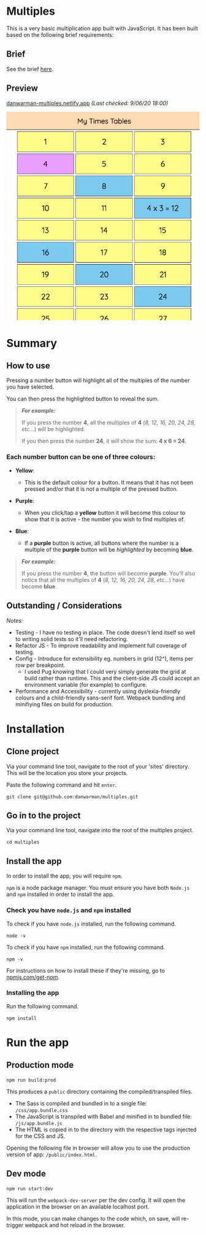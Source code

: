 # Multiples

This is a very basic multiplication app built with JavaScript. It has been built based on the following brief requirements:

## Brief
See the brief [here](BRIEF.md).

## Preview
[danwarman-multiples.netlify.app](https://danwarman-multiples.netlify.app/) *(Last checked: 9/06/20 18:00)*

![Multiples Screenshot](screenshot.png)

# Summary
## How to use
Pressing a number button will highlight all of the multiples of the number you have selected. 

You can then press the highlighted button to reveal the sum.

>***For example:***
>
>If you press the number **4**, all the multiples of **4** (*8, 12, 16, 20, 24, 28, etc...*) will be highlighted.
>
>If you then press the number **24**, it will show the sum: **4 x 6 = 24**.

### Each number button can be one of **three** colours:
* **Yellow**: 
  * This is the default colour for a button. It means that it has not been pressed and/or that it is not a multiple of the pressed button.

* **Purple**:
  * When you click/tap a **yellow** button it will become this colour to show that it is active - the number you wish to find multiples of.

* **Blue**:
  * If a **purple** button is active, all buttons where the number is a multiple of the **purple** button will be *highlighted* by becoming **blue**. 

>***For example:***
>
>If you press the number **4**, the button will become **purple**. You'll also notice that all the multiples of **4** (*8, 12, 16, 20, 24, 28, etc...*) have become **blue**.


## Outstanding / Considerations
*Notes:*
* Testing - I have no testing in place. The code doesn't lend itself so well to writing solid tests so it'll need refactoring.
* Refactor JS - To improve readability and implement full coverage of testing.
* Config - Introduce for extensibility eg. numbers in grid (12^), items per row per breakpoint.
  * I used Pug knowing that I could very simply generate the grid at build rather than runtime. This and the client-side JS could accept an environment variable (for example) to configure.
* Performance and Accessibility - currently using dyslexia-friendly colours and a child-friendly sans-serif font. Webpack bundling and minifiying files on build for production.

# Installation
## Clone project
Via your command line tool, navigate to the root of your 'sites' directory. This will be the location you store your projects.

Paste the following command and hit `enter`.

```
git clone git@github.com:danwarman/multiples.git
```

## Go in to the project
Via your command line tool, navigate into the root of the multiples project.
```
cd multiples
```

## Install the app
In order to install the app, you will require `npm`.

`npm` is a node package manager. You must ensure you have both `Node.js` and `npm` installed in order to install the app.

### Check you have `node.js` and `npm` installed
To check if you have `node.js` installed, run the following command.
```
node -v
```
To check if you have `npm` installed, run the following command.
```
npm -v
```

For instructions on how to install these if they're missing, go to [npmjs.com/get-npm](https://www.npmjs.com/get-npm).

### Installing the app
Run the following command.
```
npm install
```

# Run the app
## Production mode
```
npm run build:prod
```

This produces a `public` directory containing the compiled/transpiled files.
* The Sass is compiled and bundled in to a single file: `/css/app.bundle.css`
* The JavaScript is transpiled with Babel and minified in to bundled file: `/js/app.bundle.js`
* The HTML is copied in to the directory with the respective tags injected for the CSS and JS.

Opening the following file in browser will allow you to use the production version of app: `/public/index.html`.

## Dev mode
```
npm run start:dev
```
This will run the `webpack-dev-server` per the dev config. It will open the application in the browser on an available localhost port.

In this mode, you can make changes to the code which, on save, will re-trigger webpack and hot reload in the browser.